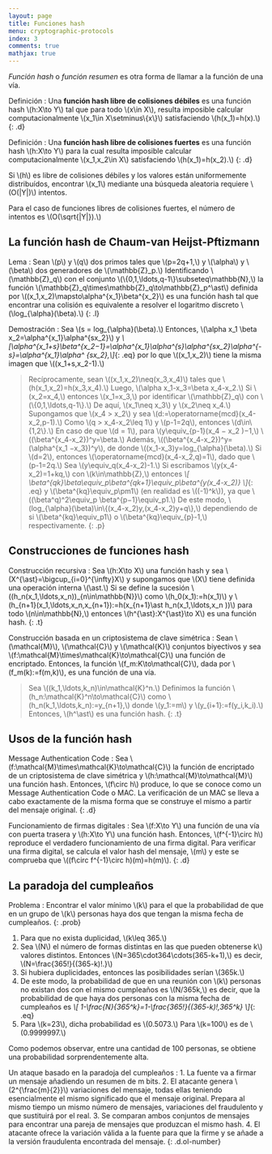 ```yaml
---
layout: page
title: Funciones hash
menu: cryptographic-protocols
index: 3
comments: true
mathjax: true
---
```


*Función hash* o *función resumen* es otra forma de llamar a la función de una vía.

Definición
: Una **función hash libre de colisiones débiles** es una función hash \\(h:X\\to Y\\) tal que para todo \\(x\\in X\\), resulta imposible calcular computacionalmente \\(x\_1\\in X\\setminus\\{x\\}\\) satisfaciendo \\(h(x\_1)=h(x).\\)
{: .d}

Definición
: Una **función hash libre de colisiones fuertes** es una función hash \\(h:X\\to Y\\) para la cual resulta imposible calcular computacionalmente \\(x\_1,x\_2\\in X\\) satisfaciendo \\(h(x\_1)=h(x\_2).\\)
{: .d}

Si \\(h\\) es libre de colisiones débiles y los valores están uniformemente distribuídos,
encontrar \\(x\_1\\) mediante una búsqueda aleatoria requiere \\(O(\|Y\|)\\) intentos.

Para el caso de funciones libres de colisiones fuertes, el número de intentos es \\(O(\\sqrt{\|Y\|}).\\)

## La función hash de Chaum-van Heijst-Pftizmann

Lema
: Sean \\(p\\) y \\(q\\) dos primos tales que \\(p=2q+1,\\) y \\(\\alpha\\) y \\(\\beta\\) dos generadores de \\(\\mathbb{Z}\_p.\\)
Identificando \\(\\mathbb{Z}\_q\\) con el conjunto \\(\\{0,1,\\ldots,q-1\\}\\subseteq\\mathbb{N},\\) la función \\(\\mathbb{Z}\_q\\times\\mathbb{Z}\_q\\to\\mathbb{Z}\_p^\\ast\\) definida por \\((x\_1,x\_2)\\mapsto\\alpha^{x\_1}\\beta^{x\_2}\\) es una función hash tal que encontrar una colisión es equivalente a resolver el logaritmo discreto \\(\\log\_{\\alpha}(\\beta).\\)
{: .l}

Demostración
: Sea \\(s = log\_{\\alpha}(\\beta).\\) Entonces, \\(\\alpha x\_1 \\beta x\_2=\\alpha^{x\_1}\\alpha^{sx\_2}\\) y
*\\[\\alpha^{x\_1+s}\\beta^{x\_2−1}=\\alpha^{x\_1}\\alpha^{s}\\alpha^{sx\_2}\\alpha^{-s}=\\alpha^{x\_1}\\alpha^ {sx\_2},\\]*{: .eq} 
por lo que \\((x\_1,x\_2)\\) tiene la misma imagen que \\((x\_1+s,x\_2-1).\\)
>Recíprocamente, sean \\((x\_1,x\_2)\\neq(x\_3,x\_4)\\) tales que \\(h(x\_1,x\_2)=h(x\_3,x\_4).\\) Luego, \\(\\alpha x\_1-x\_3=\\beta x\_4-x\_2.\\) Si \\(x\_2=x\_4,\\) entonces \\(x\_1=x\_3,\\) por identificar \\(\\mathbb{Z}\_q\\) con \\(\\{0,1,\\ldots,q-1\\}.\\) De aquí, \\(x\_1\\neq x\_3\\) y \\(x\_2\\neq x\_4.\\) Supongamos que \\(x\_4 > x\_2\\) y sea \\(d:=\\operatorname{mcd}(x\_4-x\_2,p-1).\\) Como \\(q > x\_4-x\_2\\leq 1\\) y \\(p-1=2q\\), entonces \\(d\\in\\{1,2\\}.\\)
>En caso de que \\(d = 1\\), para \\(y\\equiv_{p-1}(x\_4 − x\_2 )−1,\\) \\((\\beta^{x\_4-x\_2})^y=\\beta.\\) Además,
\\((\\beta^{x\_4-x\_2})^y=(\\alpha^{x\_1 −x\_3})^y\\), de donde \\((x\_1-x\_3)y=log\_{\\alpha}(\\beta).\\)
>Si \\(d=2\\), entonces \\(\\operatorname{mcd}(x\_4-x\_2,q)=1\\), dado que \\(p-1=2q.\\) Sea \\(y\\equiv\_q(x\_4-x\_2)-1.\\)
Si escribamos \\(y(x\_4-x\_2)=1+kq,\\) con \\(k\\in\\mathbb{Z},\\) entonces
*\\[ \\beta^{qk}\\beta\\equiv\_p\\beta^{qk+1}\\equiv\_p\\beta^{y(x\_4-x\_2)} \\]*{: .eq}
y \\(\\beta^{kq}\\equiv\_p\\pm1\\) (en realidad es \\((-1)^k\\)), ya que \\((\\beta^q)^2\\equiv_p \\beta^{p−1}\\equiv_p1.\\) De este modo, \\(log\_{\\alpha}(\\beta)\\in\\{(x\_4-x\_2)y,(x\_4-x\_2)y+q\\},\\) dependiendo de si \\(\\beta^{kq}\\equiv_p1\\) o \\(\\beta^{kq}\\equiv_{p}-1,\\) respectivamente.
{: .p}

## Construcciones de funciones hash

Construcción recursiva
: Sea \\(h:X\\to X\\) una función hash y sea \\(X^{\\ast}=\\bigcup\_{i=0}^{\\infty}X\\) y supongamos que \\(X\\) tiene definida una operación interna \\(\\ast.\\) Si se define la sucesión \\((h\_n(x\_1,\\ldots,x\_n))_{n\\in\\mathbb{N}}\\) como \\(h\_0(x\_1):=h(x\_1)\\) y \\(h\_{n+1}(x\_1,\\ldots,x\_n,x\_{n+1}):=h(x\_{n+1}\\ast h\_n(x\_1,\\ldots,x\_n ))\\) para todo \\(n\\in\\mathbb{N},\\) entonces \\(h^{\\ast}:X^{\\ast}\\to X\\) es una función hash.
{: .t}


Construcción basada en un criptosistema de clave simétrica
: Sean \\(\\mathcal{M}\\), \\(\\mathcal{C}\\) y \\(\\mathcal{K}\\) conjuntos biyectivos y sea \\(f:\\mathcal{M}\\times\\mathcal{K}\\to\\mathcal{C}\\) una función de encriptado. Entonces, la función \\(f\_m:K\\to\\mathcal{C}\\), dada por \\(f\_m(k):=f(m,k)\\), es una función de una vía. 
>Sea \\((k\_1,\\ldots,k\_n)\\in\\mathcal{K}^n.\\) Definimos la función \\(h\_n:\\mathcal{K}^n\\to\\mathcal{C}\\) como \\(h\_n(k\_1,\\ldots,k\_n):=y\_{n+1},\\) donde \\(y\_1:=m\\) y \\(y\_{i+1}:=f(y\_i,k\_i).\\) Entonces, \\(h^\\ast\\) es una función hash.
{: .t}

## Usos de la función hash

Message Authentication Code
: Sea \\(f:\\mathcal{M}\\times\\mathcal{K}\\to\\mathcal{C}\\) la función de encriptado de un criptosistema de clave simétrica y \\(h:\\mathcal{M}\\to\\mathcal{M}\\) una función hash. Entonces, \\(f\\circ h\\) produce, lo que se conoce como
un Message Authentication Code o MAC.
La verificación de un MAC se lleva a cabo exactamente de la misma forma que se
construye el mismo a partir del mensaje original.
{: .d}

Funcionamiento de firmas digitales
: Sea \\(f:X\\to Y\\) una función de una vía con puerta trasera y \\(h:X\\to Y\\) una función
hash. Entonces, \\(f^{-1}\\circ h\\) reproduce el verdadero funcionamiento de una firma digital.
Para verificar una firma digital, se calcula el valor hash del mensaje, \\(m\\) y este se
comprueba que \\((f\\circ f^{-1}\\circ h)(m)=h(m)\\).
{: .d}

## La paradoja del cumpleaños

Problema
: Encontrar el valor mínimo \\(k\\) para el que la probabilidad de que en un grupo de \\(k\\)
personas haya dos que tengan la misma fecha de cumpleaños.
{: .prob}

1. Para que no exista duplicidad, \\(k\\leq 365.\\)
2. Sea \\(N\\) el número de formas distintas en las que pueden obtenerse k\\) valores
distintos. Entonces \\(N=365\\cdot364\\cdots(365-k+1),\\) es decir,
\\(N=\\frac{365!}{(365-k)!.}\\)
3. Si hubiera duplicidades, entonces las posibilidades serían \\(365k.\\)
4. De este modo, la probabilidad de que en una reunión con \\(k\\) personas no existan
dos con el mismo cumpleaños es \\(N/365k,\\) es decir, que la probabilidad de que
haya dos personas con la misma fecha de cumpleaños es
*\\[ 1-\\frac{N}{365^k}=1-\\frac{365!}{(365-k)!\,365^k} \\]*{: .eq}
5. Para \\(k=23\\), dicha probabilidad es \\(0.5073.\\) Para \\(k=100\\) es de \\(0.9999997.\\)

Como podemos observar, entre una cantidad de 100 personas, se obtiene una probabilidad sorprendentemente alta.

Un ataque basado en la paradoja del cumpleaños
: 1. La fuente va a firmar un mensaje añadiendo un resumen de m bits.
2. El atacante genera \\(2^{\\frac{m}{2}}\\) variaciones del mensaje, todas ellas teniendo
esencialmente el mismo significado que el mensaje original. Prepara al mismo
tiempo un mismo número de mensajes, variaciones del fraudulento y que
sustituirá por el real.
3. Se comparan ambos conjuntos de mensajes para encontrar una pareja de
mensajes que produzcan el mismo hash.
4. El atacante ofrece la variación válida a la fuente para que la firme y se añade a la versión fraudulenta encontrada del mensaje.
{: .d.ol-number}